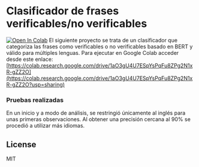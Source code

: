 # Clasificador de frases verificables/no verificables
[![Open In Colab](https://colab.research.google.com/assets/colab-badge.svg)](https://colab.research.google.com/drive/1aO3gU4U7ESpYsPqFu8ZPg2N1xR-gZZ2O?usp=sharing)
El siguiente proyecto se trata de un clasificador que categoriza las frases como verificables o no verificables basado en BERT y válido para múltiples lenguas. Para ejecutar en Google Colab acceder desde este enlace: [https://colab.research.google.com/drive/1aO3gU4U7ESpYsPqFu8ZPg2N1xR-gZZ2O](https://colab.research.google.com/drive/1aO3gU4U7ESpYsPqFu8ZPg2N1xR-gZZ2O?usp=sharing)

### Pruebas realizadas
En un inicio y a modo de análisis, se restringió únicamente al inglés para unas primeras observaciones. Al obtener una precisión cercana al 90% se procedió a utilizar más idiomas.

License
----

MIT

